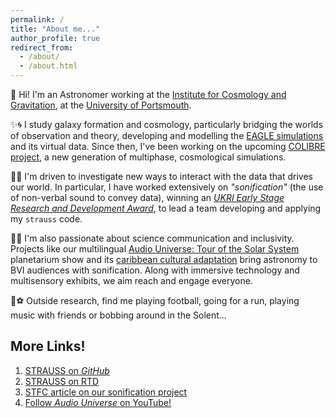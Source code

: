 ```yaml
---
permalink: /
title: "About me..."
author_profile: true
redirect_from: 
  - /about/
  - /about.html
---
```


👋 Hi! I'm an Astronomer working at the [Institute for Cosmology and Gravitation](https://www.port.ac.uk/about-us/structure-and-governance/our-people/our-staff/james-trayford), at the [University of Portsmouth](https://www.port.ac.uk/).

✨🌀 I study galaxy formation and cosmology, particularly bridging the worlds of observation and theory, developing and modelling the [EAGLE simulations](https://virgo.dur.ac.uk/2014/11/11/EAGLE/) and its virtual data. Since then, I've been working on the upcoming [COLIBRE project](https://www.universiteitleiden.nl/en/news/2024/03/new-generation-galaxy-formation-simulations-on-the-horizon---evgenii-chaikin-received-his-doctorate-with-honours), a new generation of multiphase, cosmological simulations. 

🔭🎶 I'm driven to investigate new ways to interact with the data that drives our world. In particular, I have worked extensively on _"sonification"_ (the use of non-verbal sound to convey data), winning an [_UKRI Early Stage Research and Development Award_](https://gtr.ukri.org/projects?ref=ST%2FX004651%2F1), to lead a team developing and applying my `strauss` code.

<!-- [`strauss`]() is intended as a flexible, FOSS Pyhon package, to empower users to create sonification themselves. The `strauss` code underpins our [_Audio Universe_](https://www.audiouniverse.org/) collaboration; an international, interdisciplinary group interested in sonification for STEM and society more broadly.  -->

📢🦮 I'm also passionate about science communication and inclusivity. Projects like our multilingual [Audio Universe: Tour of the Solar System](https://www.audiouniverse.org/education/shows/tour-of-the-solar-system) planetarium show and its [caribbean cultural adaptation](https://www.port.ac.uk/news-events-and-blogs/news/caribbean-beat-brings-the-universe-to-life#:~:text='Caribbean%20Audio%20Universe%3A%20Tour%20of,by%20a%20local%20voice%20actor) bring astronomy to BVI audiences with sonification.  Along with immersive technology and multisensory exhibits, we aim reach and engage everyone.

🌊⚽  Outside research, find me playing football, going for a run, playing music with friends or bobbing around in the Solent...

<!-- , we worked with blind and visually impaired audiences to develop a unique, fully sonified planetarium show for kids, that has been translated and played in planetaria across the globe. Most recently, we worked with Caribbean scientists and musicians to adapt our show for a .  -->

<!-- and that everyone deserves to experience our understanding of the cosmos. Projects like our [Audio Universe: Tour of the Solar System](https://www.audiouniverse.org/education/shows/tour-of-the-solar-system) planetarium show we worked with blind and visually impaired kids to develop a unique fully-sonified planetarium show, using sound to convey the physics of our own stellar system  I've worked to develop multimodal and multi-sensory outreach exhibits. -->

## More Links!

1. [STRAUSS on _GitHub_](https://github.com/james-trayford/strauss)
2. [STRAUSS on RTD](https://strauss.readthedocs.io/en/latest/) 
3. [STFC article on our sonification project](https://medium.com/big-science-at-stfc/the-sound-of-silence-how-sound-brings-space-to-life-df0cc00ab9c3)
4. [Follow _Audio Universe_ on YouTube!](https://www.youtube.com/@audiouniverse8137)


<!-- This is the front page of a website that is powered by the [Academic Pages template](https://github.com/academicpages/academicpages.github.io) and hosted on GitHub pages. [GitHub pages](https://pages.github.com) is a free service in which websites are built and hosted from code and data stored in a GitHub repository, automatically updating when a new commit is made to the repository. This template was forked from the [Minimal Mistakes Jekyll Theme](https://mmistakes.github.io/minimal-mistakes/) created by Michael Rose, and then extended to support the kinds of content that academics have: publications, talks, teaching, a portfolio, blog posts, and a dynamically-generated CV. You can fork [this template](https://github.com/academicpages/academicpages.github.io) right now, modify the configuration and markdown files, add your own PDFs and other content, and have your own site for free, with no ads! -->

<!-- A data-driven personal website -->
<!-- ====== -->
<!-- Like many other Jekyll-based GitHub Pages templates, Academic Pages makes you separate the website's content from its form. The content & metadata of your website are in structured markdown files, while various other files constitute the theme, specifying how to transform that content & metadata into HTML pages. You keep these various markdown (.md), YAML (.yml), HTML, and CSS files in a public GitHub repository. Each time you commit and push an update to the repository, the [GitHub pages](https://pages.github.com/) service creates static HTML pages based on these files, which are hosted on GitHub's servers free of charge. -->

<!-- Many of the features of dynamic content management systems (like Wordpress) can be achieved in this fashion, using a fraction of the computational resources and with far less vulnerability to hacking and DDoSing. You can also modify the theme to your heart's content without touching the content of your site. If you get to a point where you've broken something in Jekyll/HTML/CSS beyond repair, your markdown files describing your talks, publications, etc. are safe. You can rollback the changes or even delete the repository and start over - just be sure to save the markdown files! Finally, you can also write scripts that process the structured data on the site, such as [this one](https://github.com/academicpages/academicpages.github.io/blob/master/talkmap.ipynb) that analyzes metadata in pages about talks to display [a map of every location you've given a talk](https://academicpages.github.io/talkmap.html). -->

<!-- Getting started -->
<!-- ====== -->
<!-- 1. Register a GitHub account if you don't have one and confirm your e-mail (required!) -->
<!-- 1. Fork [this template](https://github.com/academicpages/academicpages.github.io) by clicking the "Use this template" button in the top right.  -->
<!-- 1. Go to the repository's settings (rightmost item in the tabs that start with "Code", should be below "Unwatch"). Rename the repository "[your GitHub username].github.io", which will also be your website's URL. -->
<!-- 1. Set site-wide configuration and create content & metadata (see below -- also see [this set of diffs](http://archive.is/3TPas) showing what files were changed to set up [an example site](https://getorg-testacct.github.io) for a user with the username "getorg-testacct") -->
<!-- 1. Upload any files (like PDFs, .zip files, etc.) to the files/ directory. They will appear at https://[your GitHub username].github.io/files/example.pdf.   -->
<!-- 1. Check status by going to the repository settings, in the "GitHub pages" section -->

<!-- Site-wide configuration -->
<!-- ------ -->
<!-- The main configuration file for the site is in the base directory in [_config.yml](https://github.com/academicpages/academicpages.github.io/blob/master/_config.yml), which defines the content in the sidebars and other site-wide features. You will need to replace the default variables with ones about yourself and your site's github repository. The configuration file for the top menu is in [_data/navigation.yml](https://github.com/academicpages/academicpages.github.io/blob/master/_data/navigation.yml). For example, if you don't have a portfolio or blog posts, you can remove those items from that navigation.yml file to remove them from the header.  -->

<!-- Create content & metadata -->
<!-- ------ -->
<!-- For site content, there is one markdown file for each type of content, which are stored in directories like _publications, _talks, _posts, _teaching, or _pages. For example, each talk is a markdown file in the [_talks directory](https://github.com/academicpages/academicpages.github.io/tree/master/_talks). At the top of each markdown file is structured data in YAML about the talk, which the theme will parse to do lots of cool stuff. The same structured data about a talk is used to generate the list of talks on the [Talks page](https://academicpages.github.io/talks), each [individual page](https://academicpages.github.io/talks/2012-03-01-talk-1) for specific talks, the talks section for the [CV page](https://academicpages.github.io/cv), and the [map of places you've given a talk](https://academicpages.github.io/talkmap.html) (if you run this [python file](https://github.com/academicpages/academicpages.github.io/blob/master/talkmap.py) or [Jupyter notebook](https://github.com/academicpages/academicpages.github.io/blob/master/talkmap.ipynb), which creates the HTML for the map based on the contents of the _talks directory). -->

<!-- **Markdown generator** -->

<!-- The repository includes [a set of Jupyter notebooks](https://github.com/academicpages/academicpages.github.io/tree/master/markdown_generator -->
<!-- ) that converts a CSV containing structured data about talks or presentations into individual markdown files that will be properly formatted for the Academic Pages template. The sample CSVs in that directory are the ones I used to create my own personal website at stuartgeiger.com. My usual workflow is that I keep a spreadsheet of my publications and talks, then run the code in these notebooks to generate the markdown files, then commit and push them to the GitHub repository. -->

<!-- How to edit your site's GitHub repository -->
<!-- ------ -->
<!-- Many people use a git client to create files on their local computer and then push them to GitHub's servers. If you are not familiar with git, you can directly edit these configuration and markdown files directly in the github.com interface. Navigate to a file (like [this one](https://github.com/academicpages/academicpages.github.io/blob/master/_talks/2012-03-01-talk-1.md) and click the pencil icon in the top right of the content preview (to the right of the "Raw | Blame | History" buttons). You can delete a file by clicking the trashcan icon to the right of the pencil icon. You can also create new files or upload files by navigating to a directory and clicking the "Create new file" or "Upload files" buttons.  -->

<!-- Example: editing a markdown file for a talk -->
<!-- ![Editing a markdown file for a talk](/images/editing-talk.png) -->

<!-- For more info -->
<!-- ------ -->
<!-- More info about configuring Academic Pages can be found in [the guide](https://academicpages.github.io/markdown/), the [growing wiki](https://github.com/academicpages/academicpages.github.io/wiki), and you can always [ask a question on GitHub](https://github.com/academicpages/academicpages.github.io/discussions). The [guides for the Minimal Mistakes theme](https://mmistakes.github.io/minimal-mistakes/docs/configuration/) (which this theme was forked from) might also be helpful. -->
